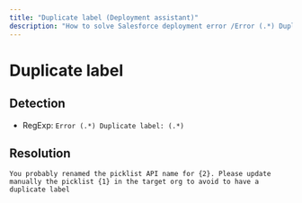 ```yaml
---
title: "Duplicate label (Deployment assistant)"
description: "How to solve Salesforce deployment error /Error (.*) Duplicate label: (.*)/gm"
---
```

<!-- markdownlint-disable MD013 -->
# Duplicate label

## Detection

- RegExp: `Error (.*) Duplicate label: (.*)`

## Resolution

```shell
You probably renamed the picklist API name for {2}. Please update manually the picklist {1} in the target org to avoid to have a duplicate label
```
